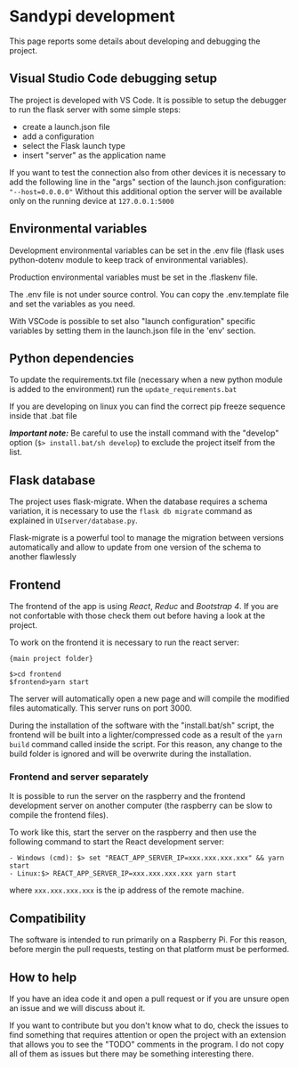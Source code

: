 # Sandypi development

This page reports some details about developing and debugging the project.

## Visual Studio Code debugging setup

The project is developed with VS Code. It is possible to setup the debugger to run the flask server with some simple steps:
* create a launch.json file
* add a configuration
* select the Flask launch type
* insert "server" as the application name

If you want to test the connection also from other devices it is necessary to add the following line in the "args" section of the launch.json configuration:
`"--host=0.0.0.0"`
Without this additional option the server will be available only on the running device at `127.0.0.1:5000`

## Environmental variables

Development environmental variables can be set in the .env file (flask uses python-dotenv module to keep track of environmental variables).

Production environmental variables must be set in the .flaskenv file.

The .env file is not under source control. You can copy the .env.template file and set the variables as you need.

With VSCode is possible to set also "launch configuration" specific variables by setting them in the launch.json file in the 'env' section.

## Python dependencies

To update the requirements.txt file (necessary when a new python module is added to the environment) run the `update_requirements.bat`

If you are developing on linux you can find the correct pip freeze sequence inside that .bat file

***Important note:*** Be careful to use the install command with the "develop" option (`$> install.bat/sh develop`) to exclude the project itself from the list.

## Flask database

The project uses flask-migrate.
When the database requires a schema variation, it is necessary to use the `flask db migrate` command as explained in `UIserver/database.py`.

Flask-migrate is a powerful tool to manage the migration between versions automatically and allow to update from one version of the schema to another flawlessly

## Frontend

The frontend of the app is using *React*, *Reduc* and *Bootstrap 4*. If you are not confortable with those check them out before having a look at the project.

To work on the frontend it is necessary to run the react server:
```
{main project folder}

$>cd frontend
$frontend>yarn start
```

The server will automatically open a new page and will compile the modified files automatically.
This server runs on port 3000.

During the installation of the software with the "install.bat/sh" script, the frontend will be built into a lighter/compressed code as a result of the `yarn build` command called inside the script.
For this reason, any change to the build folder is ignored and will be overwrite during the installation.

### Frontend and server separately

It is possible to run the server on the raspberry and the frontend development server on another computer (the raspberry can be slow to compile the frontend files).

To work like this, start the server on the raspberry and then use the following command to start the React development server:
```
- Windows (cmd): $> set "REACT_APP_SERVER_IP=xxx.xxx.xxx.xxx" && yarn start
- Linux:$> REACT_APP_SERVER_IP=xxx.xxx.xxx.xxx yarn start
```

where `xxx.xxx.xxx.xxx` is the ip address of the remote machine.

## Compatibility

The software is intended to run primarily on a Raspberry Pi. For this reason, before mergin the pull requests, testing on that platform must be performed.

## How to help

If you have an idea code it and open a pull request or if you are unsure open an issue and we will discuss about it.

If you want to contribute but you don't know what to do, check the issues to find something that requires attention or open the project with an extension that allows you to see the "TODO" comments in the program. I do not copy all of them as issues but there may be something interesting there.